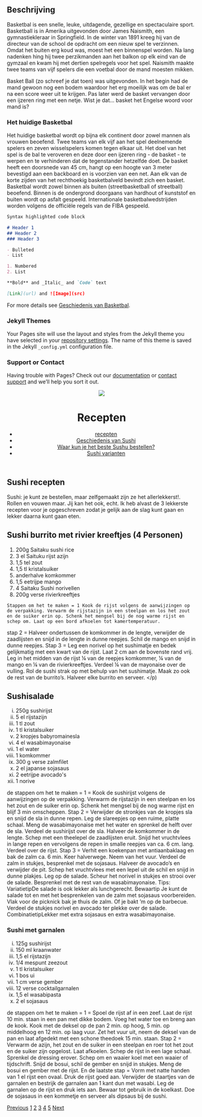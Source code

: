 ## Beschrijving

Basketbal is een snelle, leuke, uitdagende, gezellige en spectaculaire sport. Basketball is in Amerika uitgevonden door James Naismith, een gymnastiekleraar in Springfield. In de winter van 1891 kreeg hij van de directeur van de school de opdracht om een nieuw spel te verzinnen. Omdat het buiten erg koud was, moest het een binnenspel worden. Na lang nadenken hing hij twee perzikmanden aan het balkon op elk eind van de gymzaal en kwam hij met dertien spelregels voor het spel. Naismith maakte twee teams van vijf spelers die een voetbal door de mand moesten mikken.

Basket Ball (zo schreef je dat toen) was uitgevonden. In het begin had de mand gewoon nog een bodem waardoor het erg moeilijk was om de bal er na een score weer uit te krijgen. Pas later werd de basket vervangen door een ijzeren ring met een netje. Wist je dat… basket het Engelse woord voor mand is?

### Het huidige Basketbal

Het huidige basketbal wordt op bijna elk continent door zowel mannen als vrouwen beoefend. Twee teams van elk vijf aan het spel deelnemende spelers en zeven wisselspelers komen tegen elkaar uit. Het doel van het spel is de bal te veroveren en deze door een ijzeren ring - de basket - te werpen en te verhinderen dat de tegenstander hetzelfde doet. De basket heeft een doorsnede van 45 cm, hangt op een hoogte van 3 meter bevestigd aan een backboard en is voorzien van een net. Aan elk van de korte zijden van het rechthoekig basketbalveld bevindt zich een basket. Basketbal wordt zowel binnen als buiten (streetbasketball of streetball) beoefend. Binnen is de ondergrond doorgaans van hardhout of kunststof en buiten wordt op asfalt gespeeld. Internationale basketbalwedstrijden worden volgens de officiële regels van de FIBA gespeeld.


```markdown
Syntax highlighted code block

# Header 1
## Header 2
### Header 3

- Bulleted
- List

1. Numbered
2. List

**Bold** and _Italic_ and `Code` text

[Link](url) and ![Image](src)
```

For more details see [Geschiedenis van Basketbal](http://www.das-delft.nl/wp-content/uploads/2016/10/Flyer-Geschiedenis.pdf).

### Jekyll Themes

Your Pages site will use the layout and styles from the Jekyll theme you have selected in your [repository settings](https://github.com/sebastianlopezzz7/sebastianlopezzz7.github.io/settings/pages). The name of this theme is saved in the Jekyll `_config.yml` configuration file.

### Support or Contact

Having trouble with Pages? Check out our [documentation](https://docs.github.com/categories/github-pages-basics/) or [contact support](https://support.github.com/contact) and we’ll help you sort it out.

<body>
  <header>
    <img src="/assets/jeff.png">
    <h1>Recepten</h1>
    <ul>
      <li><a href="recepten.html">recepten</a></li>
      <li><a href="Geschiedenis van Sushi.html">Geschiedenis van Sushi</a></li>
      <li><a href="Sushi bestellen.html">Waar kun je het beste Sushu bestellen?</a></li>
      <li><a href="#">Sushi varianten</a></li>
    </ul>
  </header>
  <article>
    <h2>Sushi recepten</h2>
    <p>Sushi: je kunt ze bestellen, maar zelfgemaakt zijn ze het allerlekkerst!. Rollen en vouwen maar. Jij kan het ook, echt. Ik heb alvast de 3 lekkerste recepten voor je opgeschreven zodat je gelijk aan de slag kunt gaan en lekker daarna kunt gaan eten.</p>
  </article>
  <article>
    <h2>Sushi burrito met rivier kreeftjes (4 Personen)</h2>
    <ol>
        <li>200g Saitaku sushi rice</li>
        <li>3 el Saituku rijst azijn</li>
        <li>1,5 tel zout</li>
        <li>1,5 tl kristalsuiker</li>
        <li>anderhalve komkommer</li>
        <li>1,5 eetrijpe mango</li>
        <li>4 Saitaku Sushi norivellen</li>
        <li>200g verse rivierkreeftjes</li>
    </ol>

    Stappen om het te maken = 1 Kook de rijst volgens de aanwijzingen op de verpakking. Verwarm de rijstazijn in een steelpan en los het zout en de suiker erin op. Schenk het mengsel bij de nog warme rijst en schep om. Laat op een bord afkoelen tot kamertemperatuur.
stap 2 = Halveer ondertussen de komkommer in de lengte, verwijder de zaadlijsten en snijd in de lengte in dunne reepjes. Schil de mango en snijd in dunne reepjes. Stap 3 = Leg een norivel op het sushimatje en bedek gelijkmatig met een kwart van de rijst. Laat 2 cm aan de bovenste rand vrij. Leg in het midden van de rijst ¼ van de reepjes komkommer, ¼ van de mango en ¼ van de rivierkreeftjes. Verdeel ¼ van de mayonaise over de vulling. Rol de sushi strak op met behulp van het sushimatje. Maak zo ook de rest van de burrito’s. Halveer elke burrito en serveer.
  </p)
  </article>
  <article>
    <h2>Sushisalade</h2>
    <ol style="list-style-type: lower-roman;">
  <li>250g sushirijst</li>
  <li>5 el rijstazijn</li>
  <li>1 tl zout</li>
  <li>1 tl kristalsuiker</li>
  <li>2 kropjes babyromainesla</li>
  <li>4 el wasabimayonaise</li>
  <li>1 el water</li>
  <li>1 komkommer</li>
  <li>300 g verse zalmfilet</li>
  <li>2 el japanse sojasaus</li>
  <li>2 eetrijpe avocado's</li>
  <li>1 norive</li>
    </ol>
    <p>de stappen om het te maken =
1 = Kook de sushirijst volgens de aanwijzingen op de verpakking. Verwarm de rijstazijn in een steelpan en los het zout en de suiker erin op. Schenk het mengsel bij de nog warme rijst en blijf 3 min omscheppen. Stap 2 = Verwijder de stronkjes van de kropjes sla en snijd de sla in dunne repen. Leg de slareepjes op een ruime, platte schaal. Meng de wasabimayonaise met het water en sprenkel de helft over de sla. Verdeel de sushirijst over de sla. Halveer de komkommer in de lengte. Schep met een theelepel de zaadlijsten eruit. Snijd het vruchtvlees in lange repen en vervolgens de repen in smalle reepjes van ca. 6 cm. lang. Verdeel over de rijst. Stap 3 = Verhit een koekenpan met antiaanbaklaag en bak de zalm ca. 6 min. Keer halverwege. Neem van het vuur. Verdeel de zalm in stukjes, besprenkel met de sojasaus. Halveer de avocado’s en verwijder de pit. Schep het vruchtvlees met een lepel uit de schil en snijd in dunne plakjes. Leg op de salade. Scheur het norivel in stukjes en strooi over de salade. Besprenkel met de rest van de wasabimayonaise. Tips: VariatietipDe salade is ook lekker als lunchgerecht. Bewaartip Je kunt de salade tot en met het besprenkelen van de zalm met sojasaus voorbereiden. Vlak voor de picknick bak je thuis de zalm. Of je bakt ’m op de barbecue. Verdeel de stukjes norivel en avocado ter plekke over de salade.
CombinatietipLekker met extra sojasaus en extra wasabimayonaise.</p>
  </article>
  <article>
    <h3>Sushi met garnalen</h3>
    <ol style="list-style-type: lower-roman;">
  <li>125g sushirijst</li>
  <li>150 ml kraanwater</li>
  <li>1,5 el rijstazijn</li>
  <li>1/4 mespunt zeezout</li>
  <li>1 tl kristalsuiker</li>
  <li>1 bos ui</li>
  <li>1 cm verse gember</li>
  <li>12 verse cocktailgarnalen</li>
  <li>1,5 el wasabipasta</li>
  <li>2 el sojasaus</li>
  </ol>
    <p>
    de stappen om het te maken =
    1 = Spoel de rijst af in een zeef. Laat de rijst 10 min. staan in een pan met dikke bodem. Voeg het water toe en breng aan de kook. Kook met de deksel op de pan 2 min. op hoog, 5 min. op middelhoog en 12 min. op laag vuur. Zet het vuur uit, neem de deksel van de pan en laat afgedekt met een schone theedoek 15 min. staan. Stap 2 = Verwarm de azijn, het zout en de suiker in een steelpan en roer tot het zout en de suiker zijn opgelost. Laat afkoelen. Schep de rijst in een lage schaal. Sprenkel de dressing erover. Schep om en waaier koel met een waaier of tijdschrift. Snijd de bosui, schil de gember en snijd in stukjes. Meng de bosui en gember met de rijst. En de laatste stap = Vorm met natte handen van 1 el rijst een ovaal. Druk de rijst goed aan. Verwijder de staartjes van de garnalen en bestrijk de garnalen aan 1 kant dun met wasabi. Leg de garnalen op de rijst en druk iets aan. Bewaar tot gebruik in de koelkast. Doe de sojasaus in een kommetje en serveer als dipsaus bij de sushi.</p>
  <script>
    $("button").on("click", function() {
      alert("Clicked!");
    });
  </script>
</body>

<a href="">Previous</a>
<a href="">1</a>
<a href="">2</a>
<a href="">3</a>
<a href="">4</a>
<a href="">5</a>
<a href="">Next</a>
